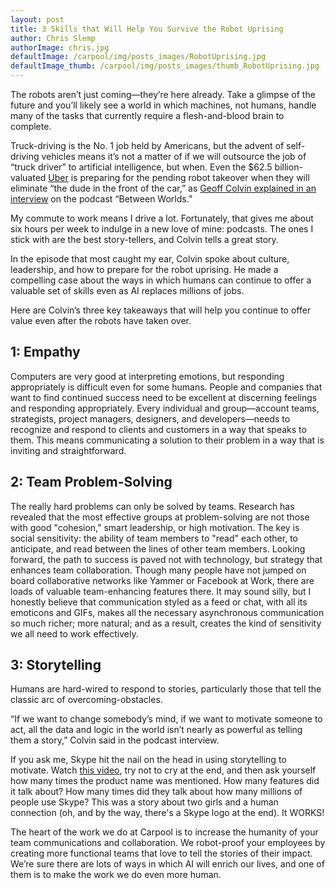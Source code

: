 ```yaml
---
layout: post
title: 3 Skills that Will Help You Survive the Robot Uprising
author: Chris Slemp
authorImage: chris.jpg
defaultImage: /carpool/img/posts_images/RobotUprising.jpg
defaultImage_thumb: /carpool/img/posts_images/thumb_RobotUprising.jpg
---
```

The robots aren’t just coming—they’re here already. Take a glimpse of the future and you’ll likely see a world in which machines, not humans, handle many of the tasks that currently require a flesh-and-blood brain to complete.

<!--more-->

Truck-driving is the No. 1 job held by Americans, but the advent of self-driving vehicles means it’s not a matter of if we will outsource the job of “truck driver” to artificial intelligence, but when. Even the $62.5 billion-valuated [Uber](http://www.newsweek.com/uber-valued-625-billion-after-saudi-arabian-investment-465596) is preparing for the pending robot takeover when they will eliminate “the dude in the front of the car,” as [Geoff Colvin explained in an interview](https://soundcloud.com/mikewalsh/geoff-colvin) on the podcast “Between Worlds.”
 
My commute to work means I drive a lot. Fortunately, that gives me about six hours per week to indulge in a new love of mine: podcasts. The ones I stick with are the best story-tellers, and Colvin tells a great story.
 
In the episode that most caught my ear, Colvin spoke about culture, leadership, and how to prepare for the robot uprising. He made a compelling case about the ways in which humans can continue to offer a valuable set of skills even as AI replaces millions of jobs.
 
Here are Colvin’s three key takeaways that will help you continue to offer value even after the robots have taken over.

1: Empathy
----------

Computers are very good at interpreting emotions, but responding appropriately is difficult even for some humans. People and companies that want to find continued success need to be excellent at discerning feelings and responding appropriately. Every individual and group—account teams, strategists, project managers, designers, and developers—needs to recognize and respond to clients and customers in a way that speaks to them. This means communicating a solution to their problem in a way that is inviting and straightforward.

2: Team Problem-Solving
-----------------------

The really hard problems can only be solved by teams. Research has revealed that the most effective groups at problem-solving are not those with good "cohesion," smart leadership, or high motivation. The key is social sensitivity: the ability of team members to "read" each other, to anticipate, and read between the lines of other team members. Looking forward, the path to success is paved not with technology, but strategy that enhances team collaboration. Though many people have not jumped on board collaborative networks like Yammer or Facebook at Work, there are loads of valuable team-enhancing features there. It may sound silly, but I honestly believe that communication styled as a feed or chat, with all its emoticons and GIFs, makes all the necessary asynchronous communication so much richer; more natural; and as a result, creates the kind of sensitivity we all need to work effectively.

3: Storytelling
---------------

Humans are hard-wired to respond to stories, particularly those that tell the classic arc of overcoming-obstacles.
 
“If we want to change somebody’s mind, if we want to motivate someone to act, all the data and logic in the world isn’t nearly as powerful as telling them a story,” Colvin said in the podcast interview.
 
If you ask me, Skype hit the nail on the head in using storytelling to motivate. Watch [this video](https://www.youtube.com/watch?v=KXUr_lnDWa4), try not to cry at the end, and then ask yourself how many times the product name was mentioned. How many features did it talk about? How many times did they talk about how many millions of people use Skype? This was a story about two girls and a human connection (oh, and by the way, there's a Skype logo at the end). It WORKS!

The heart of the work we do at Carpool is to increase the humanity of your team communications and collaboration. We robot-proof your employees by creating more functional teams that love to tell the stories of their impact. We’re sure there are lots of ways in which AI will enrich our lives, and one of them is to make the work we do even more human.
